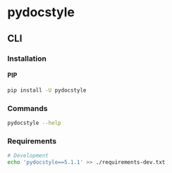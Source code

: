 # pydocstyle

## CLI

### Installation

#### PIP

```sh
pip install -U pydocstyle
```

### Commands

```sh
pydocstyle --help
```

### Requirements

```sh
# Development
echo 'pydocstyle==5.1.1' >> ./requirements-dev.txt
```
